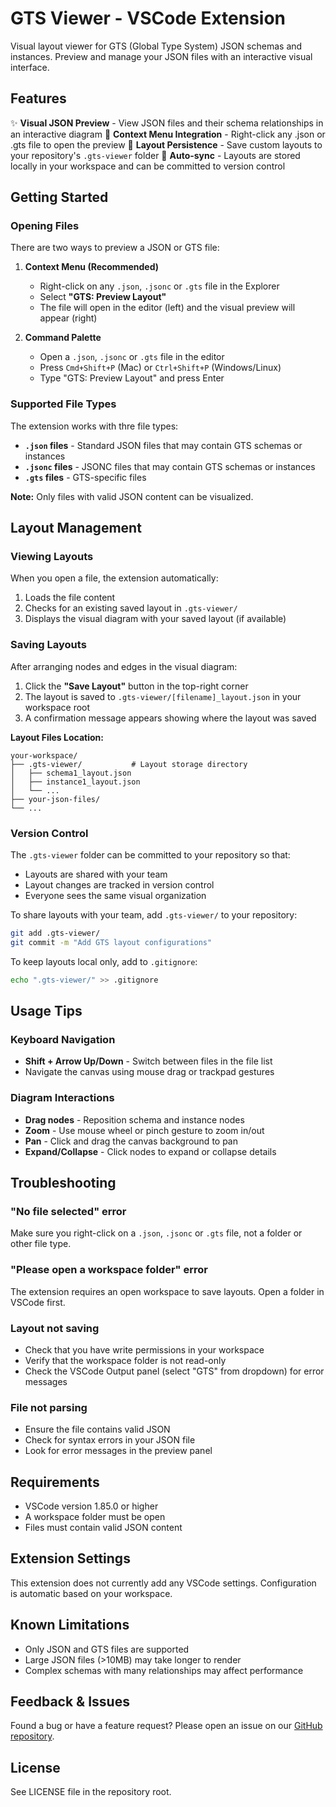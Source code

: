 # GTS Viewer - VSCode Extension

Visual layout viewer for GTS (Global Type System) JSON schemas and instances. Preview and manage your JSON files with an interactive visual interface.

## Features

✨ **Visual JSON Preview** - View JSON files and their schema relationships in an interactive diagram
📁 **Context Menu Integration** - Right-click any .json or .gts file to open the preview
💾 **Layout Persistence** - Save custom layouts to your repository's `.gts-viewer` folder
🔄 **Auto-sync** - Layouts are stored locally in your workspace and can be committed to version control

## Getting Started

### Opening Files

There are two ways to preview a JSON or GTS file:

1. **Context Menu (Recommended)**
   - Right-click on any `.json`, `.jsonc` or `.gts` file in the Explorer
   - Select **"GTS: Preview Layout"**
   - The file will open in the editor (left) and the visual preview will appear (right)

2. **Command Palette**
   - Open a `.json`, `.jsonc` or `.gts` file in the editor
   - Press `Cmd+Shift+P` (Mac) or `Ctrl+Shift+P` (Windows/Linux)
   - Type "GTS: Preview Layout" and press Enter

### Supported File Types

The extension works with thre file types:

- **`.json` files** - Standard JSON files that may contain GTS schemas or instances
- **`.jsonc` files** - JSONC files that may contain GTS schemas or instances
- **`.gts` files** - GTS-specific files

**Note:** Only files with valid JSON content can be visualized.

## Layout Management

### Viewing Layouts

When you open a file, the extension automatically:
1. Loads the file content
2. Checks for an existing saved layout in `.gts-viewer/`
3. Displays the visual diagram with your saved layout (if available)

### Saving Layouts

After arranging nodes and edges in the visual diagram:

1. Click the **"Save Layout"** button in the top-right corner
2. The layout is saved to `.gts-viewer/[filename]_layout.json` in your workspace root
3. A confirmation message appears showing where the layout was saved

**Layout Files Location:**
```
your-workspace/
├── .gts-viewer/           # Layout storage directory
│   ├── schema1_layout.json
│   ├── instance1_layout.json
│   └── ...
├── your-json-files/
└── ...
```

### Version Control

The `.gts-viewer` folder can be committed to your repository so that:
- Layouts are shared with your team
- Layout changes are tracked in version control
- Everyone sees the same visual organization

To share layouts with your team, add `.gts-viewer/` to your repository:
```bash
git add .gts-viewer/
git commit -m "Add GTS layout configurations"
```

To keep layouts local only, add to `.gitignore`:
```bash
echo ".gts-viewer/" >> .gitignore
```

## Usage Tips

### Keyboard Navigation
- **Shift + Arrow Up/Down** - Switch between files in the file list
- Navigate the canvas using mouse drag or trackpad gestures

### Diagram Interactions
- **Drag nodes** - Reposition schema and instance nodes
- **Zoom** - Use mouse wheel or pinch gesture to zoom in/out
- **Pan** - Click and drag the canvas background to pan
- **Expand/Collapse** - Click nodes to expand or collapse details

## Troubleshooting

### "No file selected" error
Make sure you right-click on a `.json`, `.jsonc` or `.gts` file, not a folder or other file type.

### "Please open a workspace folder" error
The extension requires an open workspace to save layouts. Open a folder in VSCode first.

### Layout not saving
- Check that you have write permissions in your workspace
- Verify that the workspace folder is not read-only
- Check the VSCode Output panel (select "GTS" from dropdown) for error messages

### File not parsing
- Ensure the file contains valid JSON
- Check for syntax errors in your JSON file
- Look for error messages in the preview panel

## Requirements

- VSCode version 1.85.0 or higher
- A workspace folder must be open
- Files must contain valid JSON content

## Extension Settings

This extension does not currently add any VSCode settings. Configuration is automatic based on your workspace.

## Known Limitations

- Only JSON and GTS files are supported
- Large JSON files (>10MB) may take longer to render
- Complex schemas with many relationships may affect performance

## Feedback & Issues

Found a bug or have a feature request? Please open an issue on our [GitHub repository](https://github.com/globaltypesystem/gts-viewer).

## License

See LICENSE file in the repository root.
